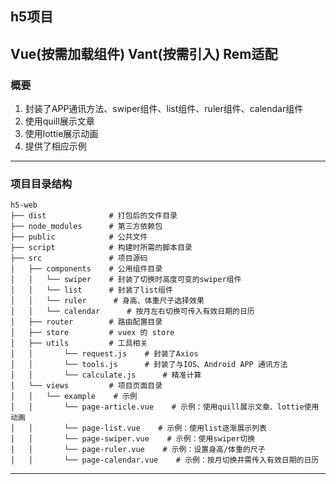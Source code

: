 ## h5项目

**Vue(按需加载组件)** 
**Vant(按需引入)** 
**Rem适配** 
---

### 概要
1. 封装了APP通讯方法、swiper组件、list组件、ruler组件、calendar组件
2. 使用quill展示文章
3. 使用lottie展示动画
4. 提供了相应示例

---
### 项目目录结构

```
h5-web
├── dist              # 打包后的文件目录
├── node_modules      # 第三方依赖包
├── public            # 公共文件
├── script            # 构建时所需的脚本目录
├── src               # 项目源码
│   ├── components    # 公用组件目录
│   │   └── swiper    # 封装了切换时高度可变的swiper组件
│   │   └── list      # 封装了list组件
│   │   └── ruler      # 身高、体重尺子选择效果
│   │   └── calendar      # 按月左右切换可传入有效日期的日历
│   ├── router        # 路由配置目录
│   ├── store         # vuex 的 store
│   ├── utils         # 工具相关
│   │       └── request.js    # 封装了Axios
│   │       └── tools.js      # 封装了与IOS、Android APP 通讯方法
│   │       └── calculate.js      # 精准计算
│   └── views         # 项目页面目录
│   │   └── example    # 示例
│   │       └── page-article.vue    # 示例：使用quill展示文章、lottie使用动画
│   │       └── page-list.vue    # 示例：使用list逐渐展示列表
│   │       └── page-swiper.vue    # 示例：使用swiper切换
│   │       └── page-ruler.vue    # 示例：设置身高/体重的尺子
│   │       └── page-calendar.vue    # 示例：按月切换并需传入有效日期的日历
```

---
